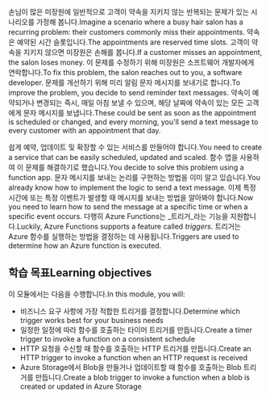 <span data-ttu-id="9bc2e-101">손님이 많은 미장원에 일반적으로 고객이 약속을 지키지 않는 반복되는 문제가 있는 시나리오를 가정해 봅니다.</span><span class="sxs-lookup"><span data-stu-id="9bc2e-101">Imagine a scenario where a busy hair salon has a recurring problem: their customers commonly miss their appointments.</span></span> <span data-ttu-id="9bc2e-102">약속은 예약된 시간 슬롯입니다.</span><span class="sxs-lookup"><span data-stu-id="9bc2e-102">The appointments are reserved time slots.</span></span> <span data-ttu-id="9bc2e-103">고객이 약속을 지키지 않으면 미장원은 손해를 봅니다.</span><span class="sxs-lookup"><span data-stu-id="9bc2e-103">If a customer misses an appointment, the salon loses money.</span></span> <span data-ttu-id="9bc2e-104">이 문제를 수정하기 위해 미장원은 소프트웨어 개발자에게 연락합니다.</span><span class="sxs-lookup"><span data-stu-id="9bc2e-104">To fix this problem, the salon reaches out to you, a software developer.</span></span> <span data-ttu-id="9bc2e-105">문제를 개선하기 위해 미리 알림 문자 메시지를 보내기로 합니다.</span><span class="sxs-lookup"><span data-stu-id="9bc2e-105">To improve the problem, you decide to send reminder text messages.</span></span> <span data-ttu-id="9bc2e-106">약속이 예약되거나 변경되는 즉시, 매일 아침 보낼 수 있으며, 해당 날짜에 약속이 있는 모든 고객에게 문자 메시지를 보냅니다.</span><span class="sxs-lookup"><span data-stu-id="9bc2e-106">These could be sent as soon as the appointment is scheduled or changed, and every morning, you'll send a text message to every customer with an appointment that day.</span></span>

<span data-ttu-id="9bc2e-107">쉽게 예약, 업데이트 및 확장할 수 있는 서비스를 만들어야 합니다.</span><span class="sxs-lookup"><span data-stu-id="9bc2e-107">You need to create a service that can be easily scheduled, updated and scaled.</span></span> <span data-ttu-id="9bc2e-108">함수 앱을 사용하여 이 문제를 해결하기로 했습니다.</span><span class="sxs-lookup"><span data-stu-id="9bc2e-108">You decide to solve this problem using a function app.</span></span> <span data-ttu-id="9bc2e-109">문자 메시지를 보내는 논리를 구현하는 방법을 이미 알고 있습니다.</span><span class="sxs-lookup"><span data-stu-id="9bc2e-109">You already know how to implement the logic to send a text message.</span></span> <span data-ttu-id="9bc2e-110">이제 특정 시간에 또는 특정 이벤트가 발생할 때 메시지를 보내는 방법을 알아봐야 합니다.</span><span class="sxs-lookup"><span data-stu-id="9bc2e-110">Now you need to learn how to send the message at a specific time or when a specific event occurs.</span></span> <span data-ttu-id="9bc2e-111">다행히 Azure Functions는 _트리거_라는 기능을 지원합니다.</span><span class="sxs-lookup"><span data-stu-id="9bc2e-111">Luckily, Azure Functions supports a feature called _triggers_.</span></span> <span data-ttu-id="9bc2e-112">트리거는 Azure 함수를 실행하는 방법을 결정하는 데 사용됩니다.</span><span class="sxs-lookup"><span data-stu-id="9bc2e-112">Triggers are used to determine how an Azure function is executed.</span></span>

## <a name="learning-objectives"></a><span data-ttu-id="9bc2e-113">학습 목표</span><span class="sxs-lookup"><span data-stu-id="9bc2e-113">Learning objectives</span></span>

<span data-ttu-id="9bc2e-114">이 모듈에서는 다음을 수행합니다.</span><span class="sxs-lookup"><span data-stu-id="9bc2e-114">In this module, you will:</span></span>
- <span data-ttu-id="9bc2e-115">비즈니스 요구 사항에 가장 적합한 트리거를 결정합니다.</span><span class="sxs-lookup"><span data-stu-id="9bc2e-115">Determine which trigger works best for your business needs</span></span>
- <span data-ttu-id="9bc2e-116">일정한 일정에 따라 함수를 호출하는 타이머 트리거를 만듭니다.</span><span class="sxs-lookup"><span data-stu-id="9bc2e-116">Create a timer trigger to invoke a function on a consistent schedule</span></span>
- <span data-ttu-id="9bc2e-117">HTTP 요청을 수신할 때 함수를 호출하는 HTTP 트리거를 만듭니다.</span><span class="sxs-lookup"><span data-stu-id="9bc2e-117">Create an HTTP trigger to invoke a function when an HTTP request is received</span></span>
- <span data-ttu-id="9bc2e-118">Azure Storage에서 Blob을 만들거나 업데이트할 때 함수를 호출하는 Blob 트리거를 만듭니다.</span><span class="sxs-lookup"><span data-stu-id="9bc2e-118">Create a blob trigger to invoke a function when a blob is created or updated in Azure Storage</span></span>